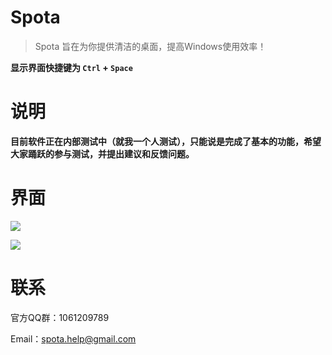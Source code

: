 # Spota

> Spota 旨在为你提供清洁的桌面，提高Windows使用效率！



**显示界面快捷键为 `Ctrl` + `Space`**



# 说明

**目前软件正在内部测试中（就我一个人测试），只能说是完成了基本的功能，希望大家踊跃的参与测试，并提出建议和反馈问题。**



# 界面

![](https://i.loli.net/2020/07/29/3pD2Hjcq5wOBZd4.png)

![](https://i.loli.net/2020/07/29/CiPNAeVQD6aSz5h.png)

# 联系



官方QQ群：1061209789

Email：spota.help@gmail.com